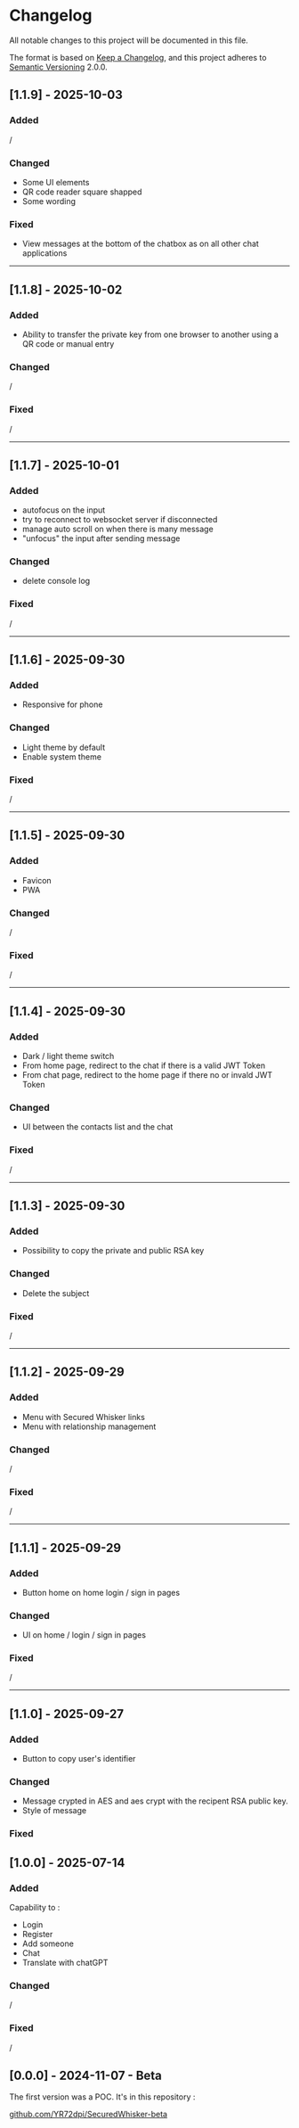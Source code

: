 # Changelog

All notable changes to this project will be documented in this file.

The format is based on [Keep a Changelog](https://keepachangelog.com/en/1.0.0/), and this project adheres to [Semantic Versioning](https://semver.org/) 2.0.0.

## [1.1.9] - 2025-10-03

### Added

/

### Changed

- Some UI elements
- QR code reader square shapped
- Some wording

### Fixed

- View messages at the bottom of the chatbox as on all other chat applications

---

## [1.1.8] - 2025-10-02

### Added

- Ability to transfer the private key from one browser to another using a QR code or manual entry

### Changed

/

### Fixed

/

---

## [1.1.7] - 2025-10-01

### Added

- autofocus on the input
-  try to reconnect to websocket server if disconnected
- manage auto scroll on when there is many message
- "unfocus" the input after sending message

### Changed

-  delete console log

### Fixed

/

---

## [1.1.6] - 2025-09-30

### Added

- Responsive for phone 

### Changed

- Light theme by default
- Enable system theme

### Fixed

/

---

## [1.1.5] - 2025-09-30

### Added

- Favicon
- PWA

### Changed

/

### Fixed

/

---

## [1.1.4] - 2025-09-30

### Added

- Dark / light theme switch
- From home page, redirect to the chat if there is a valid JWT Token
- From chat page, redirect to the home page if there no or invald JWT Token

### Changed

- UI between the contacts list and the chat

### Fixed

/

---

## [1.1.3] - 2025-09-30

### Added

- Possibility to copy the private and public RSA key

### Changed

- Delete the subject

### Fixed

/

---

## [1.1.2] - 2025-09-29

### Added

- Menu with Secured Whisker links
- Menu with relationship management

### Changed

/

### Fixed

/

---

## [1.1.1] - 2025-09-29

### Added

- Button home on home login / sign in pages

### Changed

- UI on home / login / sign in pages

### Fixed

/

---

## [1.1.0] - 2025-09-27

### Added

- Button to copy user's identifier

### Changed

- Message crypted in AES and aes crypt with the recipent RSA public key.
- Style of message

### Fixed


## [1.0.0] - 2025-07-14

### Added

Capability to :
- Login
- Register
- Add someone
- Chat
- Translate with chatGPT

### Changed

/

### Fixed

/

## [0.0.0] - 2024-11-07 - Beta

The first version was a POC. It's in this repository :

[github.com/YR72dpi/SecuredWhisker-beta](https://github.com/YR72dpi/SecuredWhisker-beta)


